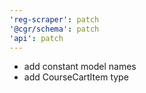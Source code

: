 ```yaml
---
'reg-scraper': patch
'@cgr/schema': patch
'api': patch
---
```


- add constant model names
- add CourseCartItem type
